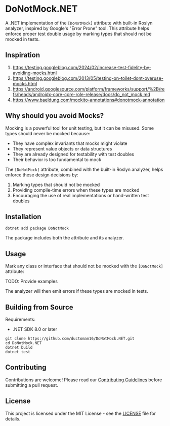 # DoNotMock.NET

A .NET implementation of the `[DoNotMock]` attribute with built-in Roslyn analyzer, inspired by Google's "Error Prone" tool. This attribute helps enforce proper test double usage by marking types that should not be mocked in tests.

## Inspiration

1) <https://testing.googleblog.com/2024/02/increase-test-fidelity-by-avoiding-mocks.html>
2) <https://testing.googleblog.com/2013/05/testing-on-toilet-dont-overuse-mocks.html>
3) <https://android.googlesource.com/platform/frameworks/support/%2B/refs/heads/androidx-core-core-role-release/docs/do_not_mock.md>
4) <https://www.baeldung.com/mockito-annotations#donotmock-annotation>

## Why should you avoid Mocks?

Mocking is a powerful tool for unit testing, but it can be misused. Some types should never be mocked because:

- They have complex invariants that mocks might violate
- They represent value objects or data structures
- They are already designed for testability with test doubles
- Their behavior is too fundamental to mock

The `[DoNotMock]` attribute, combined with the built-in Roslyn analyzer, helps enforce these design decisions by:

1. Marking types that should not be mocked
2. Providing compile-time errors when these types are mocked
3. Encouraging the use of real implementations or hand-written test doubles

## Installation

```shell
dotnet add package DoNotMock
```

The package includes both the attribute and its analyzer.

## Usage

Mark any class or interface that should not be mocked with the `[DoNotMock]` attribute:

TODO: Provide examples

The analyzer will then emit errors if these types are mocked in tests.

## Building from Source

Requirements:

- .NET SDK 8.0 or later

```shell
git clone https://github.com/ductoman16/DoNotMock.NET.git
cd DoNotMock.NET
dotnet build
dotnet test
```

## Contributing

Contributions are welcome! Please read our [Contributing Guidelines](CONTRIBUTING.md) before submitting a pull request.

## License

This project is licensed under the MIT License - see the [LICENSE](LICENSE) file for details.
